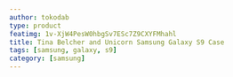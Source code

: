 ```yaml
---
author: tokodab
type: product
featimg: 1v-XjW4PesW0hbgSv7ESc7Z9CXYFMhahl
title: Tina Belcher and Unicorn Samsung Galaxy S9 Case
tags: [samsung, galaxy, s9]
category: [samsung]
---
```

